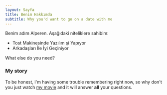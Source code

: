 ```yaml
---
layout: Sayfa
title: Benim Hakkımda
subtitle: Why you'd want to go on a date with me
---
```



Benim adım Alperen. Aşağıdaki niteliklere sahibim:

- Tost Makinesinde Yazılım şi Yapıyor
- Arkadaşları İle İyi Geçiniyor

What else do you need?

### My story

To be honest, I'm having some trouble remembering right now, so why don't you just watch [my movie](https://en.wikipedia.org/wiki/The_Princess_Bride_%28film%29) and it will answer **all** your questions.
